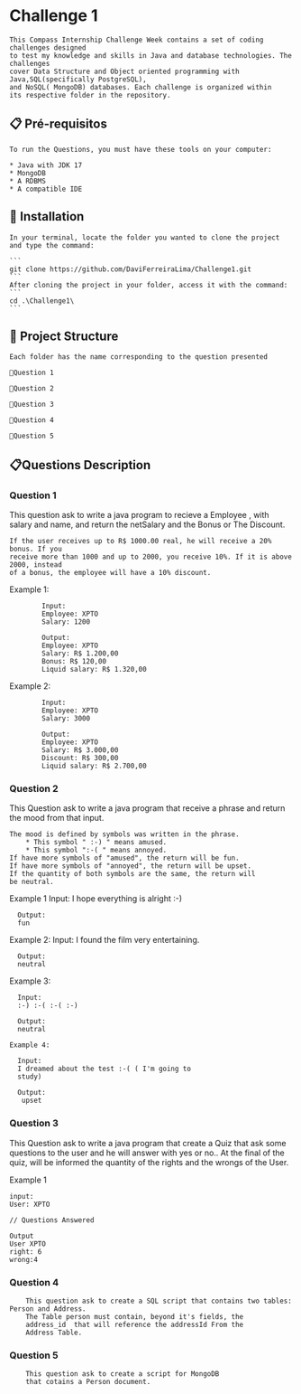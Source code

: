 # Challenge 1
    This Compass Internship Challenge Week contains a set of coding challenges designed 
    to test my knowledge and skills in Java and database technologies. The challenges
    cover Data Structure and Object oriented programming with Java,SQL(specifically PostgreSQL),
    and NoSQL( MongoDB) databases. Each challenge is organized within
    its respective folder in the repository.  
  
  
## 📋 Pré-requisitos

    To run the Questions, you must have these tools on your computer:

    * Java with JDK 17
    * MongoDB
    * A RDBMS 
    * A compatible IDE
  

## 🔧 Installation

    In your terminal, locate the folder you wanted to clone the project and type the command:

    ```
    git clone https://github.com/DaviFerreiraLima/Challenge1.git
    ```
    After cloning the project in your folder, access it with the command:
    ```
    cd .\Challenge1\
    ```
## 📂 Project Structure
    Each folder has the name corresponding to the question presented

    📁Question 1 
      
    📁Question 2

    📁Question 3

    📁Question 4

    📁Question 5

  
  ## 📋Questions Description
  
   ### Question 1

   This question ask to write a java program to recieve a Employee , with salary and name, 
   and return the netSalary and the Bonus or The Discount.
   
    If the user receives up to R$ 1000.00 real, he will receive a 20% bonus. If you
    receive more than 1000 and up to 2000, you receive 10%. If it is above 2000, instead
    of a bonus, the employee will have a 10% discount.
    
   Example 1:
        
            Input:
            Employee: XPTO
            Salary: 1200

            Output:
            Employee: XPTO
            Salary: R$ 1.200,00
            Bonus: R$ 120,00
            Liquid salary: R$ 1.320,00
            
   Example 2:
        
            Input:
            Employee: XPTO
            Salary: 3000

            Output:
            Employee: XPTO
            Salary: R$ 3.000,00
            Discount: R$ 300,00
            Liquid salary: R$ 2.700,00

        
          

   ### Question 2
   
   This Question ask to write a java program that receive a phrase and return the mood from that input.
   
    The mood is defined by symbols was written in the phrase.
        * This symbol " :-) " means amused.
        * This symbol ":-( " means annoyed.
    If have more symbols of "amused", the return will be fun.
    If have more symbols of "annoyed", the return will be upset.
    If the quantity of both symbols are the same, the return will 
    be neutral.
    
   Example 1
      Input:
      I hope everything is alright :-) 
      
      Output:
      fun
      
   Example 2:
      Input:
      I found the film very entertaining. 
      
      Output:
      neutral
      
   Example 3:
   
      Input:
      :-) :-( :-( :-)
      
      Output:
      neutral
      
    Example 4:
    
      Input:
      I dreamed about the test :-( ( I'm going to
      study)
      
      Output:
       upset

   ### Question 3
   This Question ask to write a java program that create a Quiz that
      ask some questions to the user and he will answer with yes or no.. At the final
      of the quiz, will be informed the quantity of the rights and the
      wrongs of the User.
      
   Example 1
   
    input:
    User: XPTO
    
    // Questions Answered
    
    Output
    User XPTO
    right: 6
    wrong:4
      

   ### Question 4
        This question ask to create a SQL script that contains two tables: Person and Address.
        The Table person must contain, beyond it's fields, the 
        address_id  that will reference the addressId From the
        Address Table.

   ### Question 5
        This question ask to create a script for MongoDB 
        that cotains a Person document.
    